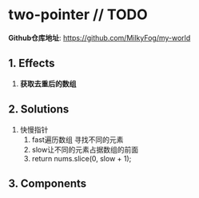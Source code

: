 # two-pointer // TODO

**Github仓库地址**: <https://github.com/MilkyFog/my-world>

## 1. **Effects**

1. **获取去重后的数组**

## 2. **Solutions**

1. 快慢指针
   1. fast遍历数组 寻找不同的元素
   2. slow让不同的元素占据数组的前面
   3. return nums.slice(0, slow + 1);

## 3. **Components**
